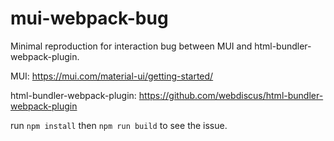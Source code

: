 # mui-webpack-bug
 Minimal reproduction for interaction bug between MUI and html-bundler-webpack-plugin.

MUI: https://mui.com/material-ui/getting-started/

html-bundler-webpack-plugin: https://github.com/webdiscus/html-bundler-webpack-plugin

run `npm install` then `npm run build` to see the issue.